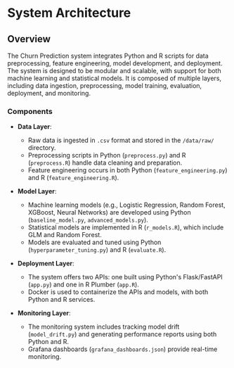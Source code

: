 # System Architecture

## Overview

The Churn Prediction system integrates Python and R scripts for data preprocessing, feature engineering, model development, and deployment. The system is designed to be modular and scalable, with support for both machine learning and statistical models. It is composed of multiple layers, including data ingestion, preprocessing, model training, evaluation, deployment, and monitoring.

### Components

- **Data Layer**:
  - Raw data is ingested in `.csv` format and stored in the `/data/raw/` directory.
  - Preprocessing scripts in Python (`preprocess.py`) and R (`preprocess.R`) handle data cleaning and preparation.
  - Feature engineering occurs in both Python (`feature_engineering.py`) and R (`feature_engineering.R`).

- **Model Layer**:
  - Machine learning models (e.g., Logistic Regression, Random Forest, XGBoost, Neural Networks) are developed using Python (`baseline_model.py`, `advanced_models.py`).
  - Statistical models are implemented in R (`r_models.R`), which include GLM and Random Forest.
  - Models are evaluated and tuned using Python (`hyperparameter_tuning.py`) and R (`evaluate.R`).

- **Deployment Layer**:
  - The system offers two APIs: one built using Python's Flask/FastAPI (`app.py`) and one in R Plumber (`app.R`).
  - Docker is used to containerize the APIs and models, with both Python and R services.

- **Monitoring Layer**:
  - The monitoring system includes tracking model drift (`model_drift.py`) and generating performance reports using both Python and R.
  - Grafana dashboards (`grafana_dashboards.json`) provide real-time monitoring.
